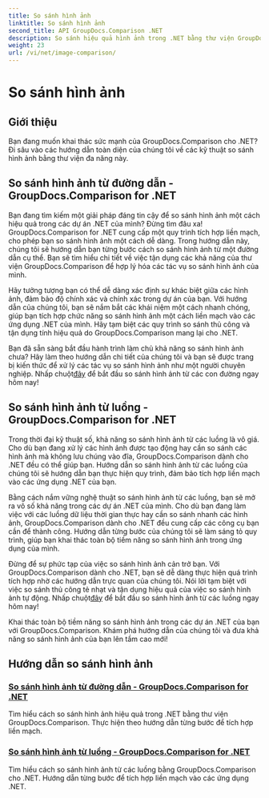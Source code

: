 ```yaml
---
title: So sánh hình ảnh
linktitle: So sánh hình ảnh
second_title: API GroupDocs.Comparison .NET
description: So sánh hiệu quả hình ảnh trong .NET bằng thư viện GroupDocs.Comparison. Hướng dẫn từng bước để tích hợp liền mạch từ đường dẫn hoặc luồng.
weight: 23
url: /vi/net/image-comparison/
---
```


# So sánh hình ảnh


## Giới thiệu

Bạn đang muốn khai thác sức mạnh của GroupDocs.Comparison cho .NET? Đi sâu vào các hướng dẫn toàn diện của chúng tôi về các kỹ thuật so sánh hình ảnh bằng thư viện đa năng này.

## So sánh hình ảnh từ đường dẫn - GroupDocs.Comparison for .NET

Bạn đang tìm kiếm một giải pháp đáng tin cậy để so sánh hình ảnh một cách hiệu quả trong các dự án .NET của mình? Đừng tìm đâu xa! GroupDocs.Comparison for .NET cung cấp một quy trình tích hợp liền mạch, cho phép bạn so sánh hình ảnh một cách dễ dàng. Trong hướng dẫn này, chúng tôi sẽ hướng dẫn bạn từng bước cách so sánh hình ảnh từ một đường dẫn cụ thể. Bạn sẽ tìm hiểu chi tiết về việc tận dụng các khả năng của thư viện GroupDocs.Comparison để hợp lý hóa các tác vụ so sánh hình ảnh của mình.

Hãy tưởng tượng bạn có thể dễ dàng xác định sự khác biệt giữa các hình ảnh, đảm bảo độ chính xác và chính xác trong dự án của bạn. Với hướng dẫn của chúng tôi, bạn sẽ nắm bắt các khái niệm một cách nhanh chóng, giúp bạn tích hợp chức năng so sánh hình ảnh một cách liền mạch vào các ứng dụng .NET của mình. Hãy tạm biệt các quy trình so sánh thủ công và tận dụng tính hiệu quả do GroupDocs.Comparison mang lại cho .NET.

 Bạn đã sẵn sàng bắt đầu hành trình làm chủ khả năng so sánh hình ảnh chưa? Hãy làm theo hướng dẫn chi tiết của chúng tôi và bạn sẽ được trang bị kiến thức để xử lý các tác vụ so sánh hình ảnh như một người chuyên nghiệp. Nhấp chuột[đây](./compare-images-from-path/) để bắt đầu so sánh hình ảnh từ các con đường ngay hôm nay!

## So sánh hình ảnh từ luồng - GroupDocs.Comparison for .NET

Trong thời đại kỹ thuật số, khả năng so sánh hình ảnh từ các luồng là vô giá. Cho dù bạn đang xử lý các hình ảnh được tạo động hay cần so sánh các hình ảnh mà không lưu chúng vào đĩa, GroupDocs.Comparison dành cho .NET đều có thể giúp bạn. Hướng dẫn so sánh hình ảnh từ các luồng của chúng tôi sẽ hướng dẫn bạn thực hiện quy trình, đảm bảo tích hợp liền mạch vào các ứng dụng .NET của bạn.

Bằng cách nắm vững nghệ thuật so sánh hình ảnh từ các luồng, bạn sẽ mở ra vô số khả năng trong các dự án .NET của mình. Cho dù bạn đang làm việc với các luồng dữ liệu thời gian thực hay cần so sánh nhanh các hình ảnh, GroupDocs.Comparison dành cho .NET đều cung cấp các công cụ bạn cần để thành công. Hướng dẫn từng bước của chúng tôi sẽ làm sáng tỏ quy trình, giúp bạn khai thác toàn bộ tiềm năng so sánh hình ảnh trong ứng dụng của mình.

Đừng để sự phức tạp của việc so sánh hình ảnh cản trở bạn. Với GroupDocs.Comparison dành cho .NET, bạn sẽ dễ dàng thực hiện quá trình tích hợp nhờ các hướng dẫn trực quan của chúng tôi. Nói lời tạm biệt với việc so sánh thủ công tẻ nhạt và tận dụng hiệu quả của việc so sánh hình ảnh tự động. Nhấp chuột[đây](./compare-images-from-stream/) để bắt đầu so sánh hình ảnh từ các luồng ngay hôm nay!

Khai thác toàn bộ tiềm năng so sánh hình ảnh trong các dự án .NET của bạn với GroupDocs.Comparison. Khám phá hướng dẫn của chúng tôi và đưa khả năng so sánh hình ảnh của bạn lên tầm cao mới!
## Hướng dẫn so sánh hình ảnh
### [So sánh hình ảnh từ đường dẫn - GroupDocs.Comparison for .NET](./compare-images-from-path/)
Tìm hiểu cách so sánh hình ảnh hiệu quả trong .NET bằng thư viện GroupDocs.Comparison. Thực hiện theo hướng dẫn từng bước để tích hợp liền mạch.
### [So sánh hình ảnh từ luồng - GroupDocs.Comparison for .NET](./compare-images-from-stream/)
Tìm hiểu cách so sánh hình ảnh từ các luồng bằng GroupDocs.Comparison cho .NET. Hướng dẫn từng bước để tích hợp liền mạch vào các ứng dụng .NET.